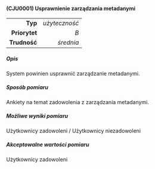 #### (CJU0001) Usprawnienie zarządzania metadanymi

|               |               |
| ------------: |--------------:|
|       **Typ** | *użyteczność* |
| **Priorytet** |           *B* |
|  **Trudność** |     *średnia* |


##### Opis
System powinien usprawnić zarządzanie metadanymi. 


##### Sposób pomiaru
Ankiety na temat zadowolenia z zarządzania metadanymi.

##### Możliwe wyniki pomiaru
Użytkownicy zadowoleni / Użytkownicy niezadowoleni

##### Akceptowalne wartości pomiaru
Użytkownicy zadowoleni